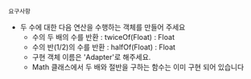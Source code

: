 ```
요구사항
```

* 두 수에 대한 다음 연산을 수행하는 객체를 만들어 주세요
    - 수의 두 배의 수를 반환 : twiceOf(Float)   : Float
    - 수의 반(1/2)의 수를 반환 : halfOf(Float)  : Float
    - 구현 객체 이름은 'Adapter'로 해주세요.
    - Math 클래스에서 두 배와 절반을 구하는 함수는 이미 구현 되어 있습니다